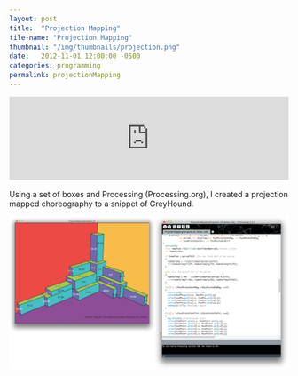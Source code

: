 ```yaml
---
layout: post
title:  "Projection Mapping"
tile-name: "Projection Mapping"
thumbnail: "/img/thumbnails/projection.png"
date:   2012-11-01 12:00:00 -0500
categories: programming
permalink: projectionMapping
---
```


<iframe width="100%" src="http://www.youtube.com/embed/7t88hFd7VqY?rel=0" frameborder="0" allowfullscreen></iframe>

Using a set of boxes and Processing (Processing.org), I created a projection mapped choreography to a snippet of GreyHound.

<div class="image-container">
<img src="../img/projectionMappingLayout.png" alt="Shape Layout" /></div>
